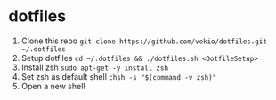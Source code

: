# dotfiles

1. Clone this repo `git clone https://github.com/vekio/dotfiles.git ~/.dotfiles`
2. Setup dotfiles `cd ~/.dotfiles && ./dotfiles.sh <DotfileSetup>`
3. Install zsh `sudo apt-get -y install zsh`
4. Set zsh as default shell `chsh -s "$(command -v zsh)"`
5. Open a new shell
